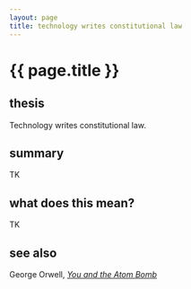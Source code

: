 ```yaml
---
layout: page
title: technology writes constitutional law
---
```


<h1 id="html">{{ page.title }}</h1>

<h2 id="html">thesis</h2>

Technology writes constitutional law.

<h2 id="html">summary</h2>

TK

<h2 id="html">what does this mean?</h2>

TK

<h2 id="html">see also</h2>

George Orwell, [_You and the Atom Bomb_](http://www.orwell.ru/library/articles/ABomb/english/e_abomb)
